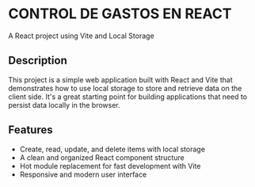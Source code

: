 # CONTROL DE GASTOS EN REACT

A React project using Vite and Local Storage

## Description

This project is a simple web application built with React and Vite that demonstrates how to use local storage to store and retrieve data on the client side. It's a great starting point for building applications that need to persist data locally in the browser.

## Features

- Create, read, update, and delete items with local storage
- A clean and organized React component structure
- Hot module replacement for fast development with Vite
- Responsive and modern user interface

